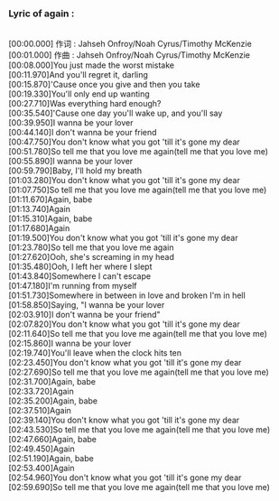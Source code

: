 <h3>Lyric of again :</h3><p><br>[00:00.000] 作词 : Jahseh Onfroy/Noah Cyrus/Timothy McKenzie
<br>[00:01.000] 作曲 : Jahseh Onfroy/Noah Cyrus/Timothy McKenzie
<br>[00:08.000]You just made the worst mistake
<br>[00:11.970]And you'll regret it, darling
<br>[00:15.870]'Cause once you give and then you take
<br>[00:19.330]You'll only end up wanting
<br>[00:27.710]Was everything hard enough?
<br>[00:35.540]'Cause one day you'll wake up, and you'll say
<br>[00:39.950]I wanna be your lover
<br>[00:44.140]I don't wanna be your friend
<br>[00:47.750]You don't know what you got 'till it's gone my dear
<br>[00:51.780]So tell me that you love me again(tell me that you love me)
<br>[00:55.890]I wanna be your lover
<br>[00:59.790]Baby, I'll hold my breath
<br>[01:03.280]You don't know what you got 'till it's gone my dear
<br>[01:07.750]So tell me that you love me again(tell me that you love me)
<br>[01:11.670]Again, babe
<br>[01:13.740]Again
<br>[01:15.310]Again, babe
<br>[01:17.680]Again
<br>[01:19.500]You don't know what you got 'till it's gone my dear
<br>[01:23.780]So tell me that you love me again
<br>[01:27.620]Ooh, she's screaming in my head
<br>[01:35.480]Ooh, I left her where I slept
<br>[01:43.840]Somewhere I can't escape
<br>[01:47.180]I'm running from myself
<br>[01:51.730]Somewhere in between in love and broken I'm in hell
<br>[01:58.850]Saying, "I wanna be your lover
<br>[02:03.910]I don't wanna be your friend"
<br>[02:07.820]You don't know what you got 'till it's gone my dear
<br>[02:11.640]So tell me that you love me again(tell me that you love me)
<br>[02:15.860]I wanna be your lover
<br>[02:19.740]You'll leave when the clock hits ten
<br>[02:23.450]You don't know what you got 'till it's gone my dear
<br>[02:27.690]So tell me that you love me again(tell me that you love me)
<br>[02:31.700]Again, babe
<br>[02:33.720]Again
<br>[02:35.200]Again, babe
<br>[02:37.510]Again
<br>[02:39.140]You don't know what you got 'till it's gone my dear
<br>[02:43.530]So tell me that you love me again(tell me that you love me)
<br>[02:47.660]Again, babe
<br>[02:49.450]Again
<br>[02:51.190]Again, babe
<br>[02:53.400]Again
<br>[02:54.960]You don't know what you got 'till it's gone my dear
<br>[02:59.690]So tell me that you love me again(tell me that you love me)
</p>